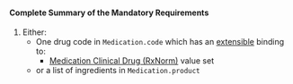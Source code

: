 #### Complete Summary of the Mandatory Requirements

1.  Either:
    -  One drug code in `Medication.code` which has an [extensible](http://hl7-fhir.github.io/terminologies.html#extensible) binding to:
        -  [Medication Clinical Drug (RxNorm)] value set
    -  or a list of ingredients in `Medication.product`


  [DAF MedicationStatement Profile]: http://hl7.org/fhir/daf/medicationstatement-daf.html
  [DAF MedicationOrder Profile]: http://hl7.org/fhir/daf/medicationorder-daf.html
  [`MedicationOrder` `Example`]: MedicationOrder_Example "wikilink"
  [Medication Clinical Drug (RxNorm)]: http://hl7.org/fhir/daf/valueset-daf-medication-codes.html
